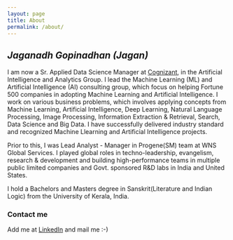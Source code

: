 ```yaml
---
layout: page
title: About
permalink: /about/
---
```

## *Jaganadh Gopinadhan (Jagan)*

I am now a Sr. Applied Data Science Manager at [Cognizant](http://www.cognizant.com), in the Artificial Intelligence and Analytics Group. I lead the Machine Learning (ML) and Artificial Intelligence (AI) consulting group, which focus on helping Fortune 500 companies in adopting Machine Learning and Artificial Intelligence. I work on various business problems, which involves applying concepts from Machine Learning, Artificial Intelligence, Deep Learning, Natural Language Processing, Image Processing, Information Extraction & Retrieval, Search, Data Science and Big Data. I have successfully delivered industry standard and recognized Machine Llearning and Artificial Intelligence projects. 

Prior to this, I was Lead Analyst - Manager in Progene(SM) team at WNS Global Services. I played global roles in techno-leadership, evangelism, research & development and building high-performance teams in multiple public limited companies and Govt. sponsored R&D labs in India and United States. 

I hold a Bachelors and Masters degree in Sanskrit(Literature and Indian Logic) from the University of Kerala, India.


### Contact me

Add me at [LinkedIn](https://www.linkedin.com/in/jaganadhg) and mail me :-) 
